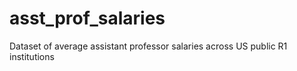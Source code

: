 # asst_prof_salaries
Dataset of average assistant professor salaries across US public R1 institutions
